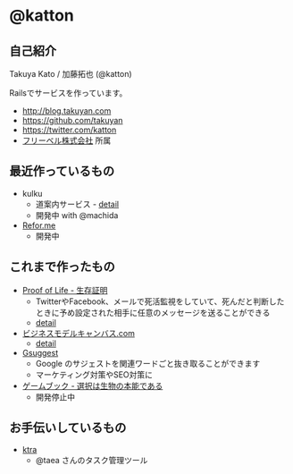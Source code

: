 # @katton

## 自己紹介

Takuya Kato / 加藤拓也 (@katton)

Railsでサービスを作っています。

- http://blog.takuyan.com
- https://github.com/takuyan
- https://twitter.com/katton
- [フリーベル株式会社](http://www.freebell.net) 所属

## 最近作っているもの

- kulku
  - 道案内サービス - [detail](http://blog.takuyan.com/posts/2014/07/28/nuboard-hackathon/)
  - 開発中 with @machida
- [Refor.me](http://refor.me/)
  - 開発中

## これまで作ったもの

- [Proof of Life - 生存証明](http://proofoflife.me/)
  - TwitterやFacebook、メールで死活監視をしていて、死んだと判断したときに予め設定された相手に任意のメッセージを送ることができる
  - [detail](http://blog.takuyan.com/posts/2012/11/14/proof-of-life/)
- [ビジネスモデルキャンバス.com](http://xn--nckvadb2e8ayas2lma0gwe.com/)
  - [detail](http://blog.takuyan.com/posts/2014/03/27/business-model-generation-canvas/)
- [Gsuggest](http://gsuggest.herokuapp.com/)
  - Google のサジェストを関連ワードごと抜き取ることができます
  - マーケティング対策やSEO対策に
- [ゲームブック - 選択は生物の本能である](http://gamebook.takuyan.com/)
  - 開発停止中

## お手伝いしているもの

- [ktra](https://ktra.herokuapp.com/)
  - @taea さんのタスク管理ツール
